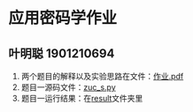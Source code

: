 # 应用密码学作业
## 叶明聪 1901210694
1. 两个题目的解释以及实验思路在文件：[作业.pdf](https://github.com/94tiankong/ZUC-AppliedCryptography-Homework/blob/master/作业.pdf)     
2. 题目一源码文件：[zuc_s.py](https://github.com/94tiankong/ZUC-AppliedCryptography-Homework/blob/master/zuc_s.py)   
3. 题目一运行结果：在[result](https://github.com/94tiankong/ZUC-AppliedCryptography-Homework/blob/master/result)文件夹里  